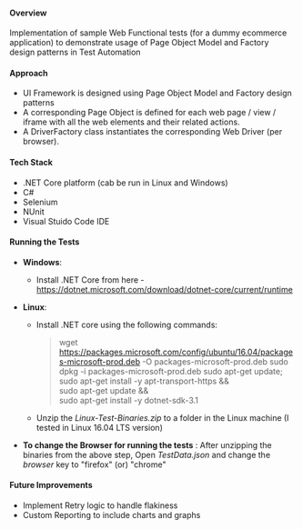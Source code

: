 #### Overview
Implementation of sample Web Functional tests (for a dummy ecommerce application) to demonstrate usage of Page Object Model and Factory design patterns in Test Automation

#### Approach
 - UI Framework is designed using Page Object Model and Factory design patterns
 - A corresponding Page Object is defined for each web page / view / iframe with all the web elements and their related actions.
 - A DriverFactory class instantiates the corresponding Web Driver (per browser).

#### Tech Stack
 - .NET Core platform (cab be run in Linux and Windows)
 - C#
 - Selenium
 - NUnit
 - Visual Stuido Code IDE

#### Running the Tests
 - **Windows**:
      - Install .NET Core from here - https://dotnet.microsoft.com/download/dotnet-core/current/runtime

 - **Linux**: 
      - Install .NET core using the following commands:
         > wget https://packages.microsoft.com/config/ubuntu/16.04/packages-microsoft-prod.deb -O packages-microsoft-prod.deb
sudo dpkg -i packages-microsoft-prod.deb
         > sudo apt-get update; \
  sudo apt-get install -y apt-transport-https && \
  sudo apt-get update && \
  sudo apt-get install -y dotnet-sdk-3.1
      - Unzip the _Linux-Test-Binaries.zip_ to a folder in the Linux machine (I tested in Linux 16.04 LTS version)

 - **To change the Browser for running the tests** : After unzipping the binaries from the above step, Open _TestData.json_ and change the _browser_ key to "firefox" (or) "chrome"

#### Future Improvements
 - Implement Retry logic to handle flakiness
 - Custom Reporting to include charts and graphs
